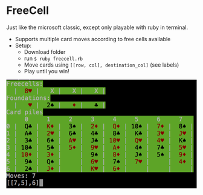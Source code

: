 # FreeCell
Just like the microsoft classic, except only playable with ruby in terminal.
- Supports multiple card moves according to free cells available
- Setup:
  - Download folder
  - run `$ ruby freecell.rb`
  - Move cards using `[[row, col], destination_col]` (see labels)
  - Play until you win!

![freecell](freecell.png)
